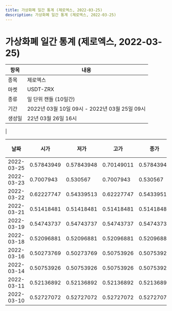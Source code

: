 ```yaml
---
title: 가상화폐 일간 통계 (제로엑스, 2022-03-25)
description: 가상화폐 일간 통계 (제로엑스, 2022-03-25)
---
```


가상화폐 일간 통계 (제로엑스, 2022-03-25)
===

|항목|내용|
|--|--|
|종목|제로엑스|
|마켓|USDT-ZRX|
|종류|일 단위 캔들 (10일간)|
|기간|2022년 03월 10일 09시 - 2022년 03월 25일 09시|
|생성일|22년 03월 26일 16시|
|

|날짜|시가|저가|고가|종가|비고|
|--|--|--|--|--|--|
|2022-03-25|0.57843949|0.57843948|0.70149011|0.57843948|    |
|2022-03-23|0.7007943|0.530567|0.7007943|0.530567|    |
|2022-03-22|0.62227747|0.54339513|0.62227747|0.54339513|    |
|2022-03-21|0.51418481|0.51418481|0.51418481|0.51418481|    |
|2022-03-19|0.54743737|0.54743737|0.54743737|0.54743737|    |
|2022-03-18|0.52096881|0.52096881|0.52096881|0.52096881|    |
|2022-03-16|0.50273769|0.50273769|0.50753926|0.50753926|    |
|2022-03-14|0.50753926|0.50753926|0.50753926|0.50753926|    |
|2022-03-11|0.52136892|0.52136892|0.52136892|0.52136892|    |
|2022-03-10|0.52727072|0.52727072|0.52727072|0.52727072|    |
